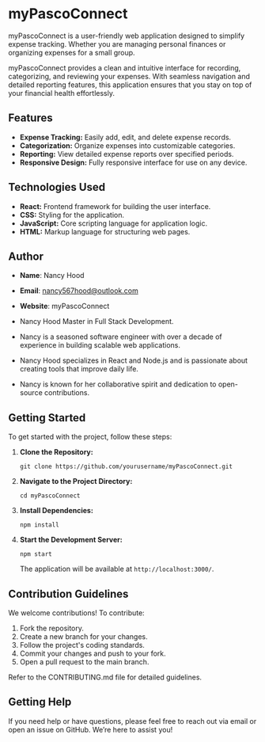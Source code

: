 # myPascoConnect

myPascoConnect is a user-friendly web application designed to simplify expense tracking. Whether you are managing personal finances or organizing expenses for a small group.

myPascoConnect provides a clean and intuitive interface for recording, categorizing, and reviewing your expenses. With seamless navigation and detailed reporting features, this application ensures that you stay on top of your financial health effortlessly.

## Features

- **Expense Tracking:** Easily add, edit, and delete expense records.
- **Categorization:** Organize expenses into customizable categories.
- **Reporting:** View detailed expense reports over specified periods.
- **Responsive Design:** Fully responsive interface for use on any device.

## Technologies Used

- **React:** Frontend framework for building the user interface.
- **CSS:** Styling for the application.
- **JavaScript:** Core scripting language for application logic.
- **HTML:** Markup language for structuring web pages.

## Author

- **Name**: Nancy Hood  
- **Email**: nancy567hood@outlook.com
- **Website**: myPascoConnect

- Nancy Hood Master in Full Stack Development.  
- Nancy is a seasoned software engineer with over a decade of experience in building scalable web applications.
- Nancy Hood specializes in React and Node.js and is passionate about creating tools that improve daily life.
- Nancy is known for her collaborative spirit and dedication to open-source contributions.

## Getting Started

To get started with the project, follow these steps:

1. **Clone the Repository:**
    ```
    git clone https://github.com/yourusername/myPascoConnect.git
    ```

2. **Navigate to the Project Directory:**
    ```
    cd myPascoConnect
    ```

3. **Install Dependencies:**
    ```
    npm install
    ```

4. **Start the Development Server:**
    ```
    npm start
    ```

    The application will be available at `http://localhost:3000/`.

## Contribution Guidelines

We welcome contributions! To contribute:

1. Fork the repository.
2. Create a new branch for your changes.
3. Follow the project's coding standards.
4. Commit your changes and push to your fork.
5. Open a pull request to the main branch.

Refer to the CONTRIBUTING.md file for detailed guidelines.

## Getting Help

If you need help or have questions, please feel free to reach out via email or open an issue on GitHub. We’re here to assist you!

